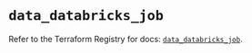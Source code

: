 # `data_databricks_job`

Refer to the Terraform Registry for docs: [`data_databricks_job`](https://registry.terraform.io/providers/databricks/databricks/1.54.0/docs/data-sources/job).
